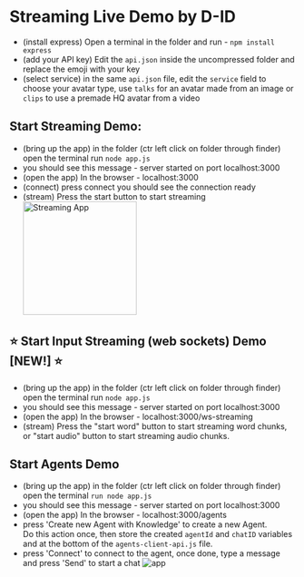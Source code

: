 # Streaming Live Demo by D-ID

- (install express) Open a terminal in the folder and run - `npm install express`
- (add your API key) Edit the `api.json` inside the uncompressed folder and replace the emoji with your key
- (select service) in the same `api.json` file, edit the `service` field to choose your avatar type, use `talks` for an avatar made from an image or `clips` to use a premade HQ avatar from a video

## Start Streaming Demo:

- (bring up the app) in the folder (ctr left click on folder through finder) open the terminal run `node app.js`
- you should see this message - server started on port localhost:3000
- (open the app) In the browser - localhost:3000
- (connect) press connect you should see the connection ready
- (stream) Press the start button to start streaming
  <img src="./app.png" alt="Streaming App" width="200"/>

## ⭐ Start Input Streaming (web sockets) Demo [NEW!] ⭐

- (bring up the app) in the folder (ctr left click on folder through finder) open the terminal run `node app.js`
- you should see this message - server started on port localhost:3000
- (open the app) In the browser - localhost:3000/ws-streaming
- (stream) Press the "start word" button to start streaming word chunks, or "start audio" button to start streaming audio chunks.


## Start Agents Demo

- (bring up the app) in the folder (ctr left click on folder through finder) open the terminal `run node app.js`
- you should see this message - server started on port localhost:3000
- (open the app) In the browser - localhost:3000/agents
- press 'Create new Agent with Knowledge' to create a new Agent.
 <br> Do this action once, then store the created `agentId` and `chatID` variables and at the bottom of the `agents-client-api.js` file.
- press 'Connect' to connect to the agent, once done, type a message and press 'Send' to start a chat
  ![app](./agents_app.png)
